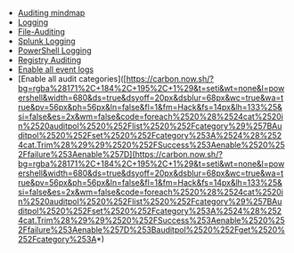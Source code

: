 * [Auditing mindmap](https://github.com/mdecrevoisier/Windows-auditing-mindmap)
* [Logging](https://static1.squarespace.com/static/552092d5e4b0661088167e5c/t/580595db9f745688bc7477f6/1476761074992/Windows+Logging+Cheat+Sheet_ver_Oct_2016.pdf)
* [File-Auditing](https://static1.squarespace.com/static/552092d5e4b0661088167e5c/t/580596a8893fc021e944c4f9/1476761256829/Windows+File+Auditing+Cheat+Sheet+ver+Oct+2016.pdf)
* [Splunk Logging](https://static1.squarespace.com/static/552092d5e4b0661088167e5c/t/56b36b4d3c44d86cf33341ca/1454598990744/Windows+Splunk+Logging+Cheat+Sheet+v1.1.pdf)
* [PowerShell Logging](https://static1.squarespace.com/static/552092d5e4b0661088167e5c/t/578627e66b8f5b322df3ae5b/1468409832299/Windows+PowerShell+Logging+Cheat+Sheet+ver+June+2016+v2.pdf)
* [Registry Auditing](https://static1.squarespace.com/static/552092d5e4b0661088167e5c/t/580596c2893fc021e944c5fe/1476761283602/Windows+Registry+Auditing+Cheat+Sheet+ver+Oct+2016.pdf)
* [Enable all event logs](https://carbon.now.sh/?bg=rgba%28171%2C+184%2C+195%2C+1%29&t=seti&wt=none&l=powershell&width=680&ds=true&dsyoff=20px&dsblur=68px&wc=true&wa=true&pv=56px&ph=56px&ln=false&fl=1&fm=Hack&fs=14px&lh=133%25&si=false&es=2x&wm=false&code=%2524logs%2520%253D%2520Get-WinEvent%2520-ListLog%2520*%253B%2520foreach%2520%28%2524log%2520in%2520%2524logs%29%257Bif%2520%28%2524log.isEnabled%2520-eq%2520%2524true%29%2520%257Bcontinue%257D%2520else%2520%257B%2524log.isEnabled%2520%253D%2520%2524true%253B%2520%2524log.MaximumSizeInBytes%2520%253D%2520128MB%253B%2520%2524log.LogMode%2520%253D%2520%2522Circular%2522%253B%2520%2524log.SaveChanges%28%29%257D%257D)
* [Enable all audit categories]([https://carbon.now.sh/?bg=rgba%28171%2C+184%2C+195%2C+1%29&t=seti&wt=none&l=powershell&width=680&ds=true&dsyoff=20px&dsblur=68px&wc=true&wa=true&pv=56px&ph=56px&ln=false&fl=1&fm=Hack&fs=14px&lh=133%25&si=false&es=2x&wm=false&code=foreach%2520%28%2524cat%2520in%2520auditpol%2520%252Flist%2520%252Fcategory%29%257BAuditpol%2520%252Fset%2520%252Fcategory%253A%2524%28%2524cat.Trim%28%29%29%2520%252FSuccess%253Aenable%2520%252Ffailure%253Aenable%257D](https://carbon.now.sh/?bg=rgba%28171%2C+184%2C+195%2C+1%29&t=seti&wt=none&l=powershell&width=680&ds=true&dsyoff=20px&dsblur=68px&wc=true&wa=true&pv=56px&ph=56px&ln=false&fl=1&fm=Hack&fs=14px&lh=133%25&si=false&es=2x&wm=false&code=foreach%2520%28%2524cat%2520in%2520auditpol%2520%252Flist%2520%252Fcategory%29%257BAuditpol%2520%252Fset%2520%252Fcategory%253A%2524%28%2524cat.Trim%28%29%29%2520%252FSuccess%253Aenable%2520%252Ffailure%253Aenable%257D%253Bauditpol%2520%252Fget%2520%252Fcategory%253A*)
